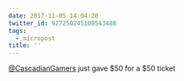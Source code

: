 ```yaml
---
date: 2017-11-05 14:04:20
twitter_id: 927250245108543488
tags:
  - micropost
title: ''
---
```


[@CascadianGamers](https://twitter.com/CascadianGamers) just gave $50 for a $50 ticket
